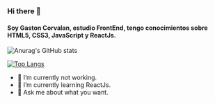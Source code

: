 ### Hi there 👋
#### **Soy Gaston Corvalan, estudio FrontEnd, tengo conocimientos sobre HTML5, CSS3, JavaScript y ReactJs.**

![Anurag's GitHub stats](https://github-readme-stats.vercel.app/api?username=Gastoncorvata&show_icons=true&bg_color=DEG,#48d439,#7839d4)


[![Top Langs](https://github-readme-stats.vercel.app/api/top-langs/?username=Gastoncorvata)](https://github.com/anuraghazra/github-readme-stats&title_color#48d439)

- 🔭 I’m currently not working.
- 🌱 I’m currently learning ReactJs.
- 💬 Ask me about what you want.

